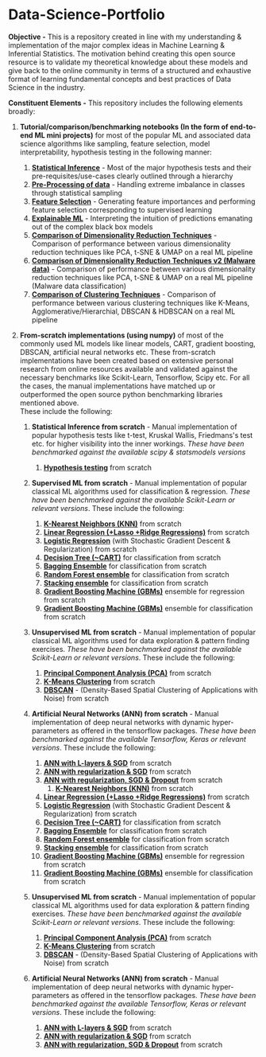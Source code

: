  # Data-Science-Portfolio
**Objective -** 
This is a repository created in line with my understanding &amp; implementation of the major complex ideas in Machine Learning &amp; Inferential Statistics. The motivation behind creating this open source resource is to validate my theoretical knowledge about these models and give back to the online community in terms of a structured and exhaustive format of learning fundamental concepts and best practices of Data Science in the industry.

**Constituent Elements -** 
This repository includes the following elements broadly:
1. **Tutorial/comparison/benchmarking notebooks (In the form of end-to-end ML mini projects)** for most of the popular ML and associated data science algorithms like sampling, feature selection, model interpretability, hypothesis testing in the following manner:

      1. [**Statistical Inference**](https://github.com/srikhetramohanty/Data-Science-Portfolio/blob/main/Statistical%20Inference/hypothesis-testing-cheat-sheet.ipynb) - Most of the major hypothesis tests and their pre-requisites/use-cases clearly outlined through a hierarchy
      2. [**Pre-Processing of data**](https://github.com/srikhetramohanty/Data-Science-Portfolio/blob/main/Mini%20Projects/Pre-Processing%20Pipeline/samplng-techniques-for-imbalanced-classification.ipynb) - Handling extreme imbalance in classes through statistical sampling
      3. [**Feature Selection**](https://github.com/srikhetramohanty/Data-Science-Portfolio/blob/main/Mini%20Projects/Feature%20Selection/feature-selection-for-classification-problems.ipynb) - Generating feature importances and performing feature selection corresponding to supervised learning
      4. [**Explainable ML**](https://github.com/srikhetramohanty/Data-Science-Portfolio/blob/main/Mini%20Projects/ML%20Explainability/model-explainability-for-classification.ipynb) - Interpreting the intuition of predictions emanating out of the complex black box models 
      5. [**Comparison of Dimensionality Reduction Techniques**](https://github.com/srikhetramohanty/Data-Science-Portfolio/blob/main/Mini%20Projects/Dimensionality%20Reduction/dimensionality-reduction-techniques.ipynb) - Comparison of performance between various dimensionality reduction techniques like PCA, t-SNE & UMAP on a real ML pipeline
      6.  [**Comparison of Dimensionality Reduction Techniques v2 (Malware data)**](https://github.com/srikhetramohanty/Data-Science-Portfolio/blob/main/Mini%20Projects/Dimensionality%20Reduction/dimensionality-reduction-techniques-malware-data.ipynb) - Comparison of performance between various dimensionality reduction techniques like PCA, t-SNE & UMAP on a real ML pipeline (Malware data classification)
      7. [**Comparison of Clustering Techniques**](https://github.com/srikhetramohanty/Data-Science-Portfolio/blob/main/Mini%20Projects/Clustering%20Algorithms/major-clustering-algorithms.ipynb) - Comparison of performance between various clustering techniques like K-Means, Agglomerative/Hierarchial, DBSCAN & HDBSCAN on a real ML pipeline
      
2. **From-scratch implementations (using numpy)** of most of the commonly used ML models like linear models, CART, gradient boosting, DBSCAN, artificial neural networks etc. These from-scratch implementations have been created based on extensive personal research from online resources available and validated against the necessary benchmarks like Scikit-Learn, Tensorflow, Scipy etc. For all the cases, the manual implementations have matched up or outperformed the open source python benchmarking libraries mentioned above.   
These include the following:
      1. **Statistical Inference from scratch** - Manual implementation of popular hypothesis tests like t-test, Kruskal Wallis, Friedmans's test etc. for higher visibility into the inner workings. _These have been benchmarked against the available scipy & statsmodels versions_
            1. [**Hypothesis testing**](https://github.com/srikhetramohanty/Data-Science-Portfolio/blob/main/Statistical%20Inference/major-hypothesis-tests-from-scratch.ipynb) from scratch
      2. **Supervised ML from scratch** - Manual implementation of popular classical ML algorithms used for classification & regression. _These have been benchmarked against the available Scikit-Learn or relevant versions_. These include the following:  
      
            1. [**K-Nearest Neighbors (KNN)**](https://github.com/srikhetramohanty/Data-Science-Portfolio/blob/main/ML%20From%20Scratch/Supervised%20ML%20From%20Scratch/Neighbors%20family/knn-from-scratch.ipynb) from scratch
            2. [**Linear Regression (+Lasso +Ridge Regressions)**](https://github.com/srikhetramohanty/Data-Science-Portfolio/blob/main/ML%20From%20Scratch/Supervised%20ML%20From%20Scratch/Generalised%20Linear%20Models%20(GLM)%20family/linear-regression-from-scratch.ipynb) from scratch
            3. [**Logistic Regression**](https://github.com/srikhetramohanty/Data-Science-Portfolio/blob/main/ML%20From%20Scratch/Supervised%20ML%20From%20Scratch/Generalised%20Linear%20Models%20(GLM)%20family/logistic-regression-from-scratch-v2.ipynb) (with Stochastic Gradient Descent & Regularization) from scratch
            4. [**Decision Tree (~CART)**](https://github.com/srikhetramohanty/Data-Science-Portfolio/blob/main/ML%20From%20Scratch/Supervised%20ML%20From%20Scratch/Tree%20Family/decision-tree-clf-from-scratch.ipynb) for classification from scratch
            5. [**Bagging Ensemble**](https://github.com/srikhetramohanty/Data-Science-Portfolio/blob/main/ML%20From%20Scratch/Supervised%20ML%20From%20Scratch/Tree%20Family/bagging-and-random-forest-ensemble-from-scratch.ipynb) for classification from scratch
            6. [**Random Forest ensemble**](https://github.com/srikhetramohanty/Data-Science-Portfolio/blob/main/ML%20From%20Scratch/Supervised%20ML%20From%20Scratch/Tree%20Family/bagging-and-random-forest-ensemble-from-scratch.ipynb) for classification from scratch
            7. [**Stacking ensemble**](https://github.com/srikhetramohanty/Data-Science-Portfolio/blob/main/ML%20From%20Scratch/Supervised%20ML%20From%20Scratch/Ensembles/stacking-ensemble-from-scratch.ipynb) for classification from scratch
            8. [**Gradient Boosting Machine (GBMs)**](https://github.com/srikhetramohanty/Data-Science-Portfolio/blob/main/ML%20From%20Scratch/Supervised%20ML%20From%20Scratch/Tree%20Family/gradient-boosting-from-scratch-regression.ipynb) ensemble for regression from scratch
            9. [**Gradient Boosting Machine (GBMs)**]() ensemble for classification from scratch
            
      3. **Unsupervised ML from scratch** - Manual implementation of popular classical ML algorithms used for data exploration & pattern finding exercises. _These have been benchmarked against the available Scikit-Learn or relevant versions_. These include the following:
      
            1. [**Principal Component Analysis (PCA)**](https://github.com/srikhetramohanty/Data-Science-Portfolio/blob/main/ML%20From%20Scratch/Un-Supervised%20ML%20From%20Scratch/Dimensionality%20Reduction/pca-from-scratch.ipynb) from scratch
            2. [**K-Means Clustering**](https://github.com/srikhetramohanty/Data-Science-Portfolio/blob/main/ML%20From%20Scratch/Un-Supervised%20ML%20From%20Scratch/Clustering%20Techniques/k-means-clustering-from-scratch.ipynb) from scratch
            3. [**DBSCAN**](https://github.com/srikhetramohanty/Data-Science-Portfolio/blob/main/ML%20From%20Scratch/Un-Supervised%20ML%20From%20Scratch/Clustering%20Techniques/dbscan-from-scratch.ipynb) - (Density-Based Spatial Clustering of Applications with Noise) from scratch
            
      4. **Artificial Neural Networks (ANN) from scratch** - Manual implementation of deep neural networks with dynamic hyper-parameters as offered in the tensorflow packages. _These have been benchmarked against the available Tensorflow, Keras or relevant versions_. These include the following:
      
            1. [**ANN with L-layers & SGD**](https://github.com/srikhetramohanty/Data-Science-Portfolio/blob/main/Artificial%20Neural%20Networks%20(ANN)%20from%20scratch/artificial-neural-network-from-scratch-l-layer.ipynb) from scratch
            2. [**ANN with regularization & SGD**](https://github.com/srikhetramohanty/Data-Science-Portfolio/blob/main/Artificial%20Neural%20Networks%20(ANN)%20from%20scratch/ann-from-scratch-sgd-regularization.ipynb) from scratch
            3. [**ANN with regularization, SGD & Dropout**](https://github.com/srikhetramohanty/Data-Science-Portfolio/blob/main/Artificial%20Neural%20Networks%20(ANN)%20from%20scratch/ann-from-scratch-sgd-reg-drop-out.ipynb) from scratch
               1. [**K-Nearest Neighbors (KNN)**](https://github.com/srikhetramohanty/Data-Science-Portfolio/blob/main/ML%20From%20Scratch/Supervised%20ML%20From%20Scratch/Neighbors%20family/knn-from-scratch.ipynb) from scratch
            2. [**Linear Regression (+Lasso +Ridge Regressions)**](https://github.com/srikhetramohanty/Data-Science-Portfolio/blob/main/ML%20From%20Scratch/Supervised%20ML%20From%20Scratch/Generalised%20Linear%20Models%20(GLM)%20family/linear-regression-from-scratch.ipynb) from scratch
            3. [**Logistic Regression**](https://github.com/srikhetramohanty/Data-Science-Portfolio/blob/main/ML%20From%20Scratch/Supervised%20ML%20From%20Scratch/Generalised%20Linear%20Models%20(GLM)%20family/logistic-regression-from-scratch-v2.ipynb) (with Stochastic Gradient Descent & Regularization) from scratch
            4. [**Decision Tree (~CART)**](https://github.com/srikhetramohanty/Data-Science-Portfolio/blob/main/ML%20From%20Scratch/Supervised%20ML%20From%20Scratch/Tree%20Family/decision-tree-clf-from-scratch.ipynb) for classification from scratch
            5. [**Bagging Ensemble**](https://github.com/srikhetramohanty/Data-Science-Portfolio/blob/main/ML%20From%20Scratch/Supervised%20ML%20From%20Scratch/Tree%20Family/bagging-and-random-forest-ensemble-from-scratch.ipynb) for classification from scratch
            6. [**Random Forest ensemble**](https://github.com/srikhetramohanty/Data-Science-Portfolio/blob/main/ML%20From%20Scratch/Supervised%20ML%20From%20Scratch/Tree%20Family/bagging-and-random-forest-ensemble-from-scratch.ipynb) for classification from scratch
            7. [**Stacking ensemble**](https://github.com/srikhetramohanty/Data-Science-Portfolio/blob/main/ML%20From%20Scratch/Supervised%20ML%20From%20Scratch/Ensembles/stacking-ensemble-from-scratch.ipynb) for classification from scratch
            8. [**Gradient Boosting Machine (GBMs)**](https://github.com/srikhetramohanty/Data-Science-Portfolio/blob/main/ML%20From%20Scratch/Supervised%20ML%20From%20Scratch/Tree%20Family/gradient-boosting-from-scratch-regression.ipynb) ensemble for regression from scratch
            9. [**Gradient Boosting Machine (GBMs)**]() ensemble for classification from scratch
            
      3. **Unsupervised ML from scratch** - Manual implementation of popular classical ML algorithms used for data exploration & pattern finding exercises. _These have been benchmarked against the available Scikit-Learn or relevant versions_. These include the following:
      
            1. [**Principal Component Analysis (PCA)**](https://github.com/srikhetramohanty/Data-Science-Portfolio/blob/main/ML%20From%20Scratch/Un-Supervised%20ML%20From%20Scratch/Dimensionality%20Reduction/pca-from-scratch.ipynb) from scratch
            2. [**K-Means Clustering**](https://github.com/srikhetramohanty/Data-Science-Portfolio/blob/main/ML%20From%20Scratch/Un-Supervised%20ML%20From%20Scratch/Clustering%20Techniques/k-means-clustering-from-scratch.ipynb) from scratch
            3. [**DBSCAN**](https://github.com/srikhetramohanty/Data-Science-Portfolio/blob/main/ML%20From%20Scratch/Un-Supervised%20ML%20From%20Scratch/Clustering%20Techniques/dbscan-from-scratch.ipynb) - (Density-Based Spatial Clustering of Applications with Noise) from scratch
            
      4. **Artificial Neural Networks (ANN) from scratch** - Manual implementation of deep neural networks with dynamic hyper-parameters as offered in the tensorflow packages. _These have been benchmarked against the available Tensorflow, Keras or relevant versions_. These include the following:
      
            1. [**ANN with L-layers & SGD**](https://github.com/srikhetramohanty/Data-Science-Portfolio/blob/main/Artificial%20Neural%20Networks%20(ANN)%20from%20scratch/artificial-neural-network-from-scratch-l-layer.ipynb) from scratch
            2. [**ANN with regularization & SGD**](https://github.com/srikhetramohanty/Data-Science-Portfolio/blob/main/Artificial%20Neural%20Networks%20(ANN)%20from%20scratch/ann-from-scratch-sgd-regularization.ipynb) from scratch
            3. [**ANN with regularization, SGD & Dropout**](https://github.com/srikhetramohanty/Data-Science-Portfolio/blob/main/Artificial%20Neural%20Networks%20(ANN)%20from%20scratch/ann-from-scratch-sgd-reg-drop-out.ipynb) from scratch
